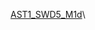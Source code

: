 [AST1_SWD5_M1d](https://drive.google.com/drive/folders/1SUzE5yOeKvSPjI4W5d01HejVLFDMvjUy?usp=drive_link)\
